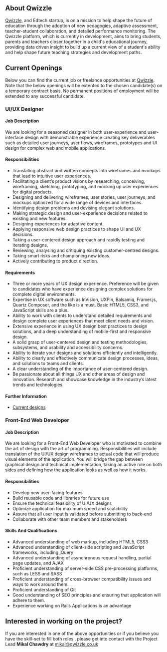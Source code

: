 ## About Qwizzle

[Qwizzle](http://www.qwizzle.co.uk), and Edtech startup, is on a mission to help shape the future of education through the adoption of new pedagogies, adaptive assessment, teacher-student collaboration, and detailed performance monitoring. The Qwizzle platform, which is currently in development, aims to bring students, parents and teachers closer together in a child's educational journey, providing data driven insight to build up a current view of a student's ability and help shape future teaching strategies and development paths.

## Current Openings

Below you can find the current job or freelance opportunities at [Qwizzle](http://www.qwizzle.co.uk). Note that the below openings will be extented to the chosen candidate(s) on a temporary contract basis. No permanent positions of employment will be extended to any successful candidate.

### UI/UX Designer

#### Job Description

We are looking for a seasoned designer in both user-experience and user-interface design with demonstrable experience creating key deliverables such as detailed user journeys, user flows, wireframes, prototypes and UI design for complex web and mobile applications.

#### Responsibilities

- Translating abstract and written concepts into wireframes and mockups that lead to intuitive user experiences.
- Facilitating a client’s product visions by researching, conceiving, wireframing, sketching, prototyping, and mocking up user experiences for digital products.
- Designing and delivering wireframes, user stories, user journeys, and mockups optimized for a wide range of devices and interfaces.
- Identifying design problems and devising elegant solutions.
- Making strategic design and user-experience decisions related to existing and new features.
- Designing experiences for adaptive content.
- Applying responsive web design practices to shape UI and UX decisions.
- Taking a user-centered design approach and rapidly testing and iterating designs.
- Reviewing, analysing and critiquing existing customer-centred designs.
- Taking smart risks and championing new ideas.
- Actively contributing to product direction.

#### Requirements

- Three or more years of UX design experience. Preference will be given to candidates who have experience designing complex solutions for complete digital environments.
- Expertise in UX software such as InVision, UXPin, Balsamiq, Framer.js, Quartz Composer, and the like is a must. Basic HTML5, CSS3, and JavaScript skills are a plus.
- Ability to work with clients to understand detailed requirements and design complete user experiences that meet client needs and vision.
- Extensive experience in using UX design best practices to design solutions, and a deep understanding of mobile-first and responsive design.
- A solid grasp of user-centered design and testing methodologies, subsystems, and usability and accessibility concerns.
- Ability to iterate your designs and solutions efficiently and intelligently.
- Ability to clearly and effectively communicate design processes, ideas, and solutions to teams and clients.
- A clear understanding of the importance of user-centered design.
- Be passionate about all things UX and other areas of design and innovation. Research and showcase knowledge in the industry’s latest trends and technologies.

#### Further Information

- [Current designs](XXX)


### Front-End Web Developer

#### Job Description

We are looking for a Front-End Web Developer who is motivated to combine the art of design with the art of programming. Responsibilities will include translation of the UI/UX design wireframes to actual code that will produce visual elements of the application. You will bridge the gap between graphical design and technical implementation, taking an active role on both sides and defining how the application looks as well as how it works. 

#### Responsibilities

- Develop new user-facing features
- Build reusable code and libraries for future use
- Ensure the technical feasibility of UI/UX designs
- Optimize application for maximum speed and scalability
- Assure that all user input is validated before submitting to back-end
- Collaborate with other team members and stakeholders

#### Skills And Qualifications

- Advanced understanding of web markup, including HTML5, CSS3
- Advanced understanding of client-side scripting and JavaScript frameworks, including jQuery
- Advanced understanding of asynchronous request handling, partial page updates, and AJAX
- Proficient understanding of server-side CSS pre-processing platforms, such as LESS and SASS
- Proficient understanding of cross-browser compatibility issues and ways to work around them.
- Proficient understanding of Git
- Good understanding of SEO principles and ensuring that application will adhere to them.
- Experience working on Rails Applications is an advantage


## Interested in working on the project?

If you are interested in one of the above opportunities or if you believe you have the skill-set to fill both roles , please get into contact with the Project Lead **Mikal Chawdry** at mikal@qwizzle.co.uk
